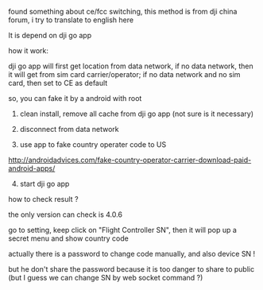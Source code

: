 found something about ce/fcc switching, this method is from dji china forum, i try to translate to english here

 

It is depend on dji go app

how it work:

dji go app will first get location from data network, if no data network, then it will get from sim card carrier/operator; if no data network and no sim card, then set to CE as default

so, you can fake it by a android with root

1) clean install, remove all cache from dji go app (not sure is it necessary)

2) disconnect from data network

3) use app to fake country operater code to US

http://androidadvices.com/fake-country-operator-carrier-download-paid-android-apps/

4) start dji go app

 

how to check result ?

the only version can check is 4.0.6

go to setting, keep click on "Flight Controller SN", then it will pop up a secret menu and show country code

 

actually there is a password to change code manually, and also device SN !

but he don't share the password because it is too danger to share to public (but I guess we can change SN by web socket command ?)
